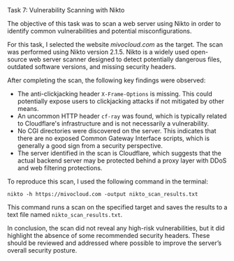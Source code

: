 Task 7: Vulnerability Scanning with Nikto

The objective of this task was to scan a web server using Nikto in order to identify common vulnerabilities and potential misconfigurations.

For this task, I selected the website *mivocloud.com* as the target. The scan was performed using Nikto version 2.1.5. Nikto is a widely used open-source web server scanner designed to detect potentially dangerous files, outdated software versions, and missing security headers.

After completing the scan, the following key findings were observed:

* The anti-clickjacking header `X-Frame-Options` is missing. This could potentially expose users to clickjacking attacks if not mitigated by other means.
* An uncommon HTTP header `cf-ray` was found, which is typically related to Cloudflare's infrastructure and is not necessarily a vulnerability.
* No CGI directories were discovered on the server. This indicates that there are no exposed Common Gateway Interface scripts, which is generally a good sign from a security perspective.
* The server identified in the scan is Cloudflare, which suggests that the actual backend server may be protected behind a proxy layer with DDoS and web filtering protections.

To reproduce this scan, I used the following command in the terminal:

`nikto -h https://mivocloud.com -output nikto_scan_results.txt`

This command runs a scan on the specified target and saves the results to a text file named `nikto_scan_results.txt`.

In conclusion, the scan did not reveal any high-risk vulnerabilities, but it did highlight the absence of some recommended security headers. These should be reviewed and addressed where possible to improve the server’s overall security posture.



